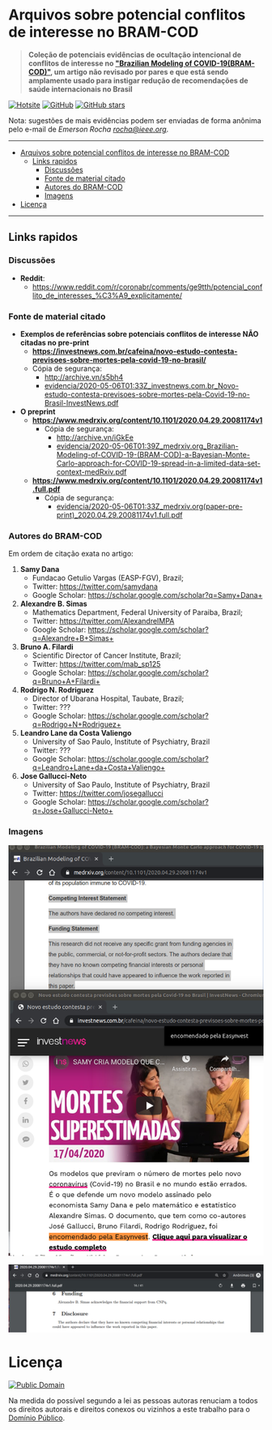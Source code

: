 # Arquivos sobre potencial conflitos de interesse no BRAM-COD
> **Coleção de potenciais evidências de ocultação intencional de conflitos
> de interesse no ["Brazilian Modeling of COVID-19(BRAM-COD)"](https://www.medrxiv.org/content/10.1101/2020.04.29.20081174v1), um artigo não revisado por pares e que está sendo amplamente usado para instigar redução de recomendações de saúde internacionais no Brasil**

[![Hotsite](https://img.shields.io/badge/Hotsite-covid.etica.ai%2FBRAM--COD--conflitos--de--interesse-green)](https://covid.etica.ai/BRAM-COD-conflitos-de-interesse)
[![GitHub](https://img.shields.io/badge/GitHub-covid--taskforce--cplp%2FBRAM--COD--conflitos--de--interesse-blue)](https://github.com/covid-taskforce-cplp/BRAM-COD-conflitos-de-interesse)
[![GitHub stars](https://img.shields.io/github/stars/covid-taskforce-cplp/BRAM-COD-conflitos-de-interesse?style=social)](https://github.com/covid-taskforce-cplp/BRAM-COD-conflitos-de-interesse)

Nota: sugestões de mais evidências podem ser enviadas de forma anônima pelo
e-mail de _Emerson Rocha <rocha@ieee.org>_.

<!--
Este foi criado para armazenar arquivos extras da discussão iniciada neste
tópico no Reddit r/coronabr: <https://www.reddit.com/r/coronabr/comments/ge9tth/potencial_conflito_de_interesses_%C3%A9_explicitamente/>

-->

---

<!-- TOC -->

- [Arquivos sobre potencial conflitos de interesse no BRAM-COD](#arquivos-sobre-potencial-conflitos-de-interesse-no-bram-cod)
    - [Links rapidos](#links-rapidos)
        - [Discussões](#discussões)
        - [Fonte de material citado](#fonte-de-material-citado)
        - [Autores do BRAM-COD](#autores-do-bram-cod)
        - [Imagens](#imagens)
- [Licença](#licença)

<!-- /TOC -->

---

## Links rapidos

### Discussões
- **Reddit**: 
  - <https://www.reddit.com/r/coronabr/comments/ge9tth/potencial_conflito_de_interesses_%C3%A9_explicitamente/>

### Fonte de material citado

- **Exemplos de referências sobre potenciais conflitos de interesse NÃO citadas no pre-print**
  - **<https://investnews.com.br/cafeina/novo-estudo-contesta-previsoes-sobre-mortes-pela-covid-19-no-brasil/>**
  - Cópia de segurança:
    - <http://archive.vn/s5bh4>
    - [evidencia/2020-05-06T01:33Z_investnews.com.br_Novo-estudo-contesta-previsoes-sobre-mortes-pela-Covid-19-no-Brasil-InvestNews.pdf](evidencia/2020-05-06T01:33Z_investnews.com.br_Novo-estudo-contesta-previsoes-sobre-mortes-pela-Covid-19-no-Brasil-InvestNews.pdf)
- **O preprint**
  - **<https://www.medrxiv.org/content/10.1101/2020.04.29.20081174v1>**
    - Cópia de segurança:
      - <http://archive.vn/iGkEe> 
      - [evidencia/2020-05-06T01:39Z_medrxiv.org_Brazilian-Modeling-of-COVID-19-(BRAM-COD)-a-Bayesian-Monte-Carlo-approach-for-COVID-19-spread-in-a-limited-data-set-context-medRxiv.pdf](2020-05-06T01:39Z_medrxiv.org_Brazilian-Modeling-of-COVID-19-(BRAM-COD)-a-Bayesian-Monte-Carlo-approach-for-COVID-19-spread-in-a-limited-data-set-context-medRxiv.pdf)
  - **<https://www.medrxiv.org/content/10.1101/2020.04.29.20081174v1.full.pdf>**
    - Cópia de segurança:
      - [evidencia/2020-05-06T01:33Z_medrxiv.org(paper-pre-print)_2020.04.29.20081174v1.full.pdf](2020-05-06T01:33Z_medrxiv.org(paper-pre-print)_2020.04.29.20081174v1.full.pdf)

### Autores do BRAM-COD
Em ordem de citação exata no artigo:

1. **Samy Dana**
    - Fundacao Getulio Vargas (EASP-FGV), Brazil;
    - Twitter: <https://twitter.com/samydana>
    - Google Scholar: <https://scholar.google.com/scholar?q=Samy+Dana+>
2. **Alexandre B. Simas**
    - Mathematics Department, Federal University of Paraiba, Brazil;
    - Twitter: <https://twitter.com/AlexandreIMPA>
    - Google Scholar: <https://scholar.google.com/scholar?q=Alexandre+B+Simas+>
3. **Bruno A. Filardi**
    - Scientific Director of Cancer Institute, Brazil;
    - Twitter: <https://twitter.com/mab_sp125>
    - Google Scholar: <https://scholar.google.com/scholar?q=Bruno+A+Filardi+>
4. **Rodrigo N. Rodriguez**
    - Director of Ubarana Hospital, Taubate, Brazil;
    - Twitter: ???
    - Google Scholar: <https://scholar.google.com/scholar?q=Rodrigo+N+Rodriguez+>
5. **Leandro Lane da Costa Valiengo**
    - University of Sao Paulo, Institute of Psychiatry, Brazil
    - Twitter: ???
    - Google Scholar: <https://scholar.google.com/scholar?q=Leandro+Lane+da+Costa+Valiengo+>
6. **Jose Gallucci-Neto**
    - University of Sao Paulo, Institute of Psychiatry, Brazil
    - Twitter: <https://twitter.com/josegallucci>
    - Google Scholar: <https://scholar.google.com/scholar?q=Jose+Gallucci-Neto+>

### Imagens

![evidencia/2020-05-06T00:29Z_medrxiv.org+investnews.com.br.png](evidencia/2020-05-06T00:29Z_medrxiv.org+investnews.com.br.png)

![evidencia/2020-05-06T01:10Z_medrxiv.org_10.1101--2020.04.29.20081174v1.full.pdf--funding.png](evidencia/2020-05-06T01:10Z_medrxiv.org_10.1101--2020.04.29.20081174v1.full.pdf--funding.png)

# Licença

[![Public Domain](https://i.creativecommons.org/p/zero/1.0/88x31.png)](UNLICENSE)

Na medida do possível segundo a lei as pessoas autoras renuciam a todos os
direitos autorais e direitos conexos ou vizinhos a este trabalho para o
[Domínio Público](UNLICENSE).